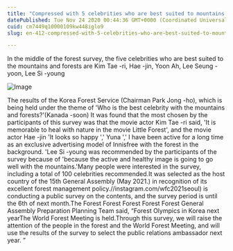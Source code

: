 ```yaml
---
title: "Compressed with 5 celebrities who are best suited to mountains and forests"
datePublished: Tue Nov 24 2020 00:44:36 GMT+0000 (Coordinated Universal Time)
cuid: cm7449q10000109kw448iglo9
slug: en-412-compressed-with-5-celebrities-who-are-best-suited-to-mountains-and-forests

---
```



In the middle of the forest survey, the five celebrities who are best suited to the mountains and forests are Kim Tae -ri, Hae -jin, Yoon Ah, Lee Seung -yoon, Lee Si -young

![Image](https://cdn.hashnode.com/res/hashnode/image/upload/v1739498120272/5b08842f-7276-467f-9cf4-fe8af1135f5a.jpeg)

The results of the Korea Forest Service (Chairman Park Jong -ho), which is being held under the theme of 'Who is the best celebrity with the mountains and forests?'(Kanada -soon) It was found that the most chosen by the participants of this survey was that the movie actor Kim Tae -ri said, 'It is memorable to heal with nature in the movie Little Forest', and the movie actor Hae -jin 'It looks so happy ',' Yuna ',' I have been active for a long time as an exclusive advertising model of Innisfree with the forest in the background. 'Lee Si -young was recommended by the participants of the survey because of 'because the active and healthy image is going to go well with the mountains.'Many people were interested in the survey, including a total of 100 celebrities recommended.It was selected as the host country of the 15th General Assembly (May 2021.) in recognition of its excellent forest management policy.//instagram.com/wfc2021seoul) is conducting a public survey on the contents, and the survey period is until the 6th of next month.The Forest Forest Forest Forest Forest General Assembly Preparation Planning Team said, “Forest Olympics in Korea next yearThe World Forest Meeting is held.Through this survey, we will raise the attention of the people in the forest and the World Forest Meeting, and will use the results of the survey to select the public relations ambassador next year. ”